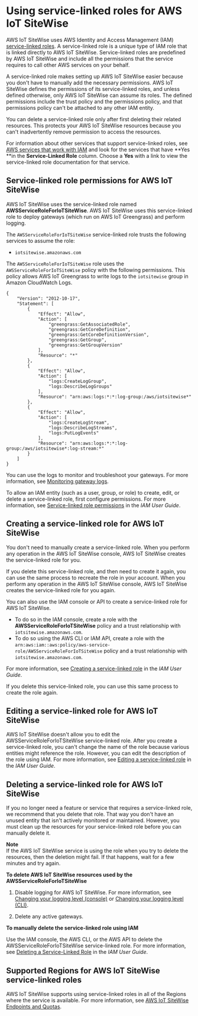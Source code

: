 # Using service\-linked roles for AWS IoT SiteWise<a name="using-service-linked-roles"></a>

AWS IoT SiteWise uses AWS Identity and Access Management \(IAM\)[ service\-linked roles](https://docs.aws.amazon.com/IAM/latest/UserGuide/id_roles_terms-and-concepts.html#iam-term-service-linked-role)\. A service\-linked role is a unique type of IAM role that is linked directly to AWS IoT SiteWise\. Service\-linked roles are predefined by AWS IoT SiteWise and include all the permissions that the service requires to call other AWS services on your behalf\. 

A service\-linked role makes setting up AWS IoT SiteWise easier because you don't have to manually add the necessary permissions\. AWS IoT SiteWise defines the permissions of its service\-linked roles, and unless defined otherwise, only AWS IoT SiteWise can assume its roles\. The defined permissions include the trust policy and the permissions policy, and that permissions policy can't be attached to any other IAM entity\.

You can delete a service\-linked role only after first deleting their related resources\. This protects your AWS IoT SiteWise resources because you can't inadvertently remove permission to access the resources\.

For information about other services that support service\-linked roles, see [AWS services that work with IAM](https://docs.aws.amazon.com/IAM/latest/UserGuide/reference_aws-services-that-work-with-iam.html) and look for the services that have **Yes **in the **Service\-Linked Role** column\. Choose a **Yes** with a link to view the service\-linked role documentation for that service\.

## Service\-linked role permissions for AWS IoT SiteWise<a name="service-linked-role-permissions"></a>

AWS IoT SiteWise uses the service\-linked role named **AWSServiceRoleForIoTSiteWise**\. AWS IoT SiteWise uses this service\-linked role to deploy gateways \(which run on AWS IoT Greengrass\) and perform logging\.

The `AWSServiceRoleForIoTSiteWise` service\-linked role trusts the following services to assume the role:
+ `iotsitewise.amazonaws.com`

The `AWSServiceRoleForIoTSiteWise` role uses the `AWSServiceRoleForIoTSiteWise` policy with the following permissions\. This policy allows AWS IoT Greengrass to write logs to the `iotsitewise` group in Amazon CloudWatch Logs\.

```
{
    "Version": "2012-10-17",
    "Statement": [
        {
            "Effect": "Allow",
            "Action": [
                "greengrass:GetAssociatedRole",
                "greengrass:GetCoreDefinition",
                "greengrass:GetCoreDefinitionVersion",
                "greengrass:GetGroup",
                "greengrass:GetGroupVersion"
            ],
            "Resource": "*"
        },
        {
            "Effect": "Allow",
            "Action": [
                "logs:CreateLogGroup",
                "logs:DescribeLogGroups"
            ],
            "Resource": "arn:aws:logs:*:*:log-group:/aws/iotsitewise*"
        },
        {
            "Effect": "Allow",
            "Action": [
                "logs:CreateLogStream",
                "logs:DescribeLogStreams",
                "logs:PutLogEvents"
            ],
            "Resource": "arn:aws:logs:*:*:log-group:/aws/iotsitewise*:log-stream:*"
        }
    ]
}
```

You can use the logs to monitor and troubleshoot your gateways\. For more information, see [Monitoring gateway logs](monitor-gateway-logs.md)\.

To allow an IAM entity \(such as a user, group, or role\) to create, edit, or delete a service\-linked role, first configure permissions\. For more information, see [Service\-linked role permissions](https://docs.aws.amazon.com/IAM/latest/UserGuide/using-service-linked-roles.html#service-linked-role-permissions) in the *IAM User Guide*\.

## Creating a service\-linked role for AWS IoT SiteWise<a name="create-service-linked-role"></a>

You don't need to manually create a service\-linked role\. When you perform any operation in the AWS IoT SiteWise console, AWS IoT SiteWise creates the service\-linked role for you\. 

If you delete this service\-linked role, and then need to create it again, you can use the same process to recreate the role in your account\. When you perform any operation in the AWS IoT SiteWise console, AWS IoT SiteWise creates the service\-linked role for you again\. 

You can also use the IAM console or API to create a service\-linked role for AWS IoT SiteWise\.
+ To do so in the IAM console, create a role with the **AWSServiceRoleForIoTSiteWise** policy and a trust relationship with `iotsitewise.amazonaws.com`\.
+ To do so using the AWS CLI or IAM API, create a role with the `arn:aws:iam::aws:policy/aws-service-role/AWSServiceRoleForIoTSiteWise` policy and a trust relationship with `iotsitewise.amazonaws.com`\.

For more information, see [Creating a service\-linked role](https://docs.aws.amazon.com/IAM/latest/UserGuide/using-service-linked-roles.html#create-service-linked-role) in the *IAM User Guide*\.

If you delete this service\-linked role, you can use this same process to create the role again\.

## Editing a service\-linked role for AWS IoT SiteWise<a name="edit-service-linked-role"></a>

AWS IoT SiteWise doesn't allow you to edit the AWSServiceRoleForIoTSiteWise service\-linked role\. After you create a service\-linked role, you can't change the name of the role because various entities might reference the role\. However, you can edit the description of the role using IAM\. For more information, see [Editing a service\-linked role](https://docs.aws.amazon.com/IAM/latest/UserGuide/using-service-linked-roles.html#edit-service-linked-role) in the *IAM User Guide*\.

## Deleting a service\-linked role for AWS IoT SiteWise<a name="delete-service-linked-role"></a>

If you no longer need a feature or service that requires a service\-linked role, we recommend that you delete that role\. That way you don't have an unused entity that isn't actively monitored or maintained\. However, you must clean up the resources for your service\-linked role before you can manually delete it\.

**Note**  
If the AWS IoT SiteWise service is using the role when you try to delete the resources, then the deletion might fail\. If that happens, wait for a few minutes and try again\.

**To delete AWS IoT SiteWise resources used by the AWSServiceRoleForIoTSiteWise**

1. Disable logging for AWS IoT SiteWise\. For more information, see [Changing your logging level \(console\)](monitor-cloudwatch-logs.md#change-logging-level-console) or [Changing your logging level \(CLI\)](monitor-cloudwatch-logs.md#change-logging-level-cli)\.

1. Delete any active gateways\.

**To manually delete the service\-linked role using IAM**

Use the IAM console, the AWS CLI, or the AWS API to delete the AWSServiceRoleForIoTSiteWise service\-linked role\. For more information, see [Deleting a Service\-Linked Role](https://docs.aws.amazon.com/IAM/latest/UserGuide/using-service-linked-roles.html#delete-service-linked-role) in the *IAM User Guide*\.

## Supported Regions for AWS IoT SiteWise service\-linked roles<a name="slr-regions"></a>

AWS IoT SiteWise supports using service\-linked roles in all of the Regions where the service is available\. For more information, see [AWS IoT SiteWise Endpoints and Quotas](https://docs.aws.amazon.com/general/latest/gr/iot-sitewise.html)\.